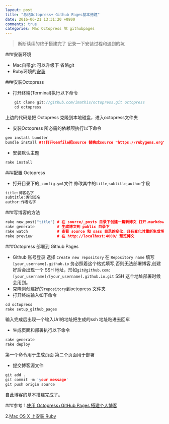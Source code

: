 ```yaml
---
layout: post
title: "总结Octopress+ Github Pages基本搭建"
date: 2016-06-21 13:31:20 +0800
comments: true
categories: Mac Octopress 坑 githubpages
---
```


>断断续续的终于搭建完了 记录一下安装过程和遇到的坑

###安装环境

* Mac自带git 可以升级下 省略git
* Ruby环境的[安装](https://github.com/ruby-china/ruby-china/wiki/Mac-OS-X-%E4%B8%8A%E5%AE%89%E8%A3%85-Ruby)

###安装Octopress

* 打开终端(Terminal)执行以下命令

```cpp
	git clone git://github.com/imathis/octopress.git octopress
	cd octopress
```
上边的代码是把 Octopress 克隆到本地磁盘，进入octopress文件夹

* 安装Octopress 所必需的依赖项执行以下命令
```cpp
gem install bundler
bundle install #!!打开Gemfile把source 替换成source "https://rubygems.org"
```
* 安装默认主题
```cpp
rake install
```
###配置 Octopress
* 打开目录下的`_config.yml`文件 修改其中的`title`,`subtitle`,`author`字段
```cpp
title:博客名字
subtitle:类似签名
author:作者名字
```
###写博客的方法
```cpp
rake new_post["title"] # 在 source/_posts 目录下创建一篇新博文 打开.markdown文件进行博文编辑
rake generate          # 生成博文到 public 目录下
rake watch             # 查看 source 和 sass 目录的变化，且有变化时重新生成博文
rake preview           # 在 http://localhost:4000/ 预览博文
```

###Octopress 部署到 Github Pages

*  Github 账号登录 选择 `Create new repository` 在 `Repository name` 填写`[your_username].github.io` 务必照着这个格式填写,否则无法部署博客,创建好后会出现一个 SSH 地址，形如`git@github.com:[your_username]/[your_username].github.io.git` SSH 这个地址部署时候会用到。
* 克隆刚创建好的`repository`到octopress 文件夹
* 打开终端输入如下命令
```cpp
cd octopress
rake setup_github_pages
```
输入完成后出现一个输入Url的地址把生成的ssh 地址粘进去回车

* 生成页面和部署执行以下命令
```cpp
rake generate
rake deploy
```
第一个命令用于生成页面 第二个页面用于部署

* 提交博客源文件
```cpp
git add .
git commit -m 'your message'
git push origin source
```
自此博客的基本搭建完成了。


###参考
1.[使用 Octopress+GitHub Pages 搭建个人博客](http://blog.leichunfeng.com/blog/2014/11/11/use-octopress-plus-github-pages-to-setup-a-personal-blog/)

2.[Mac OS X 上安装 Ruby](https://github.com/ruby-china/ruby-china/wiki/Mac-OS-X-%E4%B8%8A%E5%AE%89%E8%A3%85-Ruby)









